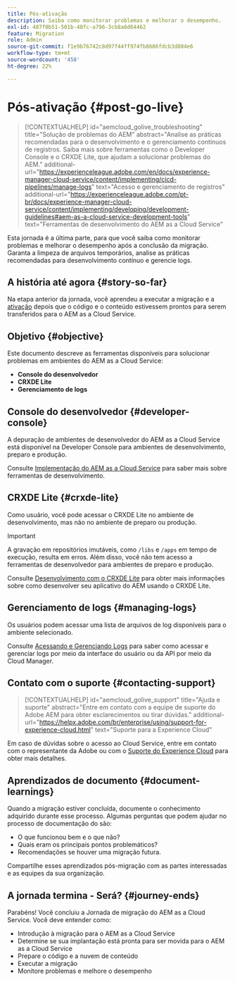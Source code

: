 ```yaml
---
title: Pós-ativação
description: Saiba como monitorar problemas e melhorar o desempenho.
exl-id: 487f0b51-501b-48fc-a796-3cb8a6d64462
feature: Migration
role: Admin
source-git-commit: f1e9b76742c8d97f44ff974fb8686fdcb3d804e6
workflow-type: tm+mt
source-wordcount: '458'
ht-degree: 22%

---
```


# Pós-ativação {#post-go-live}

>[!CONTEXTUALHELP]
>id="aemcloud_golive_troubleshooting"
>title="Solução de problemas do AEM"
>abstract="Analise as práticas recomendadas para o desenvolvimento e o gerenciamento contínuos de registros. Saiba mais sobre ferramentas como o Developer Console e o CRXDE Lite, que ajudam a solucionar problemas do AEM."
>additional-url="https://experienceleague.adobe.com/en/docs/experience-manager-cloud-service/content/implementing/cicd-pipelines/manage-logs" text="Acesso e gerenciamento de registros"
>additional-url="https://experienceleague.adobe.com/pt-br/docs/experience-manager-cloud-service/content/implementing/developing/development-guidelines#aem-as-a-cloud-service-development-tools" text="Ferramentas de desenvolvimento do AEM as a Cloud Service"

Esta jornada é a última parte, para que você saiba como monitorar problemas e melhorar o desempenho após a conclusão da migração. Garanta a limpeza de arquivos temporários, analise as práticas recomendadas para desenvolvimento contínuo e gerencie logs.

## A história até agora {#story-so-far}

Na etapa anterior da jornada, você aprendeu a executar a migração e a [ativação](/help/journey-migration/go-live.md) depois que o código e o conteúdo estivessem prontos para serem transferidos para o AEM as a Cloud Service.

## Objetivo {#objective}

Este documento descreve as ferramentas disponíveis para solucionar problemas em ambientes do AEM as a Cloud Service:

* **Console do desenvolvedor**
* **CRXDE Lite**
* **Gerenciamento de logs**

## Console do desenvolvedor {#developer-console}

A depuração de ambientes de desenvolvedor do AEM as a Cloud Service está disponível na Developer Console para ambientes de desenvolvimento, preparo e produção.

Consulte [Implementação do AEM as a Cloud Service](/help/implementing/developing/introduction/development-guidelines.md#aem-as-a-cloud-service-development-tools) para saber mais sobre ferramentas de desenvolvimento.

## CRXDE Lite {#crxde-lite}

Como usuário, você pode acessar o CRXDE Lite no ambiente de desenvolvimento, mas não no ambiente de preparo ou produção.

>[!IMPORTANT]
>A gravação em repositórios imutáveis, como `/libs` e `/apps` em tempo de execução, resulta em erros. Além disso, você não tem acesso a ferramentas de desenvolvedor para ambientes de preparo e produção.

Consulte [Desenvolvimento com o CRXDE Lite](/help/implementing/developing/tools/crxde.md) para obter mais informações sobre como desenvolver seu aplicativo do AEM usando o CRXDE Lite.

## Gerenciamento de logs {#managing-logs}

Os usuários podem acessar uma lista de arquivos de log disponíveis para o ambiente selecionado.

Consulte [Acessando e Gerenciando Logs](/help/implementing/cloud-manager/manage-logs.md) para saber como acessar e gerenciar logs por meio da interface do usuário ou da API por meio da Cloud Manager.

## Contato com o suporte {#contacting-support}

>[!CONTEXTUALHELP]
>id="aemcloud_golive_support"
>title="Ajuda e suporte"
>abstract="Entre em contato com a equipe de suporte do Adobe AEM para obter esclarecimentos ou tirar dúvidas."
>additional-url="https://helpx.adobe.com/br/enterprise/using/support-for-experience-cloud.html" text="Suporte para a Experience Cloud"

Em caso de dúvidas sobre o acesso ao Cloud Service, entre em contato com o representante da Adobe ou com o [Suporte do Experience Cloud](https://helpx.adobe.com/br/enterprise/using/support-for-experience-cloud.html) para obter mais detalhes.

## Aprendizados de documento {#document-learnings}

Quando a migração estiver concluída, documente o conhecimento adquirido durante esse processo. Algumas perguntas que podem ajudar no processo de documentação do são:

* O que funcionou bem e o que não?
* Quais eram os principais pontos problemáticos?
* Recomendações se houver uma migração futura.

Compartilhe esses aprendizados pós-migração com as partes interessadas e as equipes da sua organização.

## A jornada termina - Será? {#journey-ends}

Parabéns! Você concluiu a Jornada de migração do AEM as a Cloud Service. Você deve entender como:

* Introdução à migração para o AEM as a Cloud Service
* Determine se sua implantação está pronta para ser movida para o AEM as a Cloud Service
* Prepare o código e a nuvem de conteúdo
* Executar a migração
* Monitore problemas e melhore o desempenho
